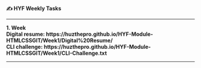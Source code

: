 <strong> &#x270D; HYF Weekly Tasks</strong>
<br>
<hr>
<strong>1. Week<strong><br>Digital resume: https://huzthepro.github.io/HYF-Module-HTMLCSSGIT/Week1/Digital%20Resume/
<br>CLI challenge: https://huzthepro.github.io/HYF-Module-HTMLCSSGIT/Week1/CLI-Challenge.txt
<hr>
